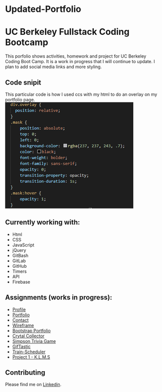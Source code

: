 # Updated-Portfolio

# UC Berkeley Fullstack Coding Bootcamp

This porfolio shows activities, homework and project for UC Berkeley Coding Boot Camp. It is a work in progress that I will continue to update. I plan to add social media links and more styling.

## Code snipit 
This particular code is how I used ccs with my html to do an overlay on my portfolio page.
<img src="assets/images/snipit.PNG">

## Currently working with:
- Html
- CSS
- JavaScript
- jQuery
- GitBash
- GitLab
- GitHub
- Timers
- API
- Firebase

## Assignments (works in progress):

- [Profile](https://github.com/Mamitin/Basic-portfolio/blob/master/portfolio.html)
- [Portfolio](https://github.com/Mamitin/Basic-portfolio/blob/master/portfolio.html)
- [Contact](https://github.com/Mamitin/Basic-portfolio/blob/master/contact.html)
- [Wireframe](https://github.com/Mamitin/HW-Wireframe/blob/master/index.html)
- [Bootstrap Portfolio](https://github.com/Mamitin/Bootstrap-Portfolio/blob/master/index.html)
- [Crytal Collector](https://mamitin.github.io/unit-4-game/blob/master/index.html)
- [Simpson Trivia Game](https://github.com/Mamitin/TriviaGame)
- [GifTastic](https://github.com/Mamitin/GifTastic)
- [Train-Scheduler](https://github.com/Mamitin/Train-Scheduler)
- [Project 1 - K.L.M.S](https://mamitin.github.io/travelX/)

## Contributing
Please find me on [Linkedin](https://www.linkedin.com/in/monica-amitin-58635475/).